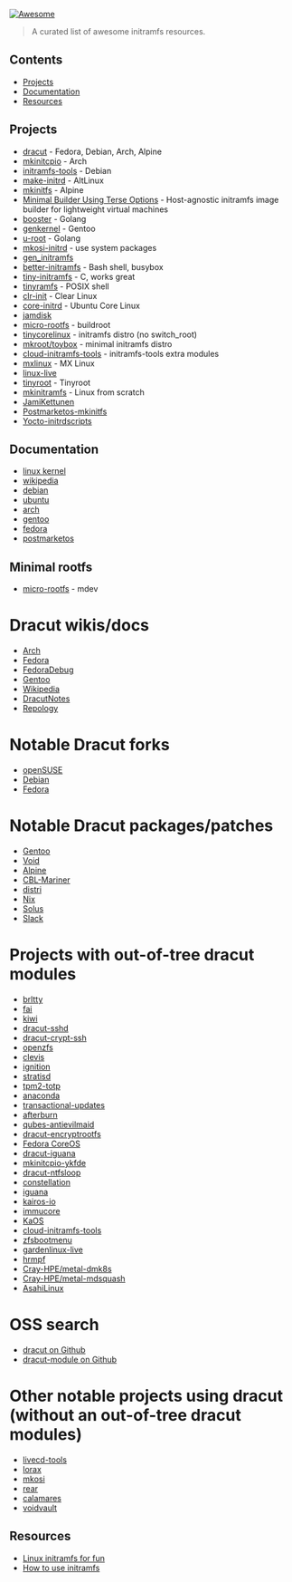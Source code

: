 [![Awesome](https://awesome.re/badge.svg)](https://awesome.re)

> A curated list of awesome initramfs resources.

## Contents

- [Projects](#projects)
- [Documentation](#documentation)
- [Resources](#resources)

## Projects
* [dracut](https://github.com/dracutdevs/dracut) - Fedora, Debian, Arch, Alpine
* [mkinitcpio](https://github.com/archlinux/mkinitcpio) - Arch
* [initramfs-tools](https://salsa.debian.org/kernel-team/initramfs-tools) - Debian
* [make-initrd](https://github.com/osboot/make-initrd) - AltLinux
* [mkinitfs](https://gitlab.alpinelinux.org/alpine/mkinitfs/) - Alpine
* [Minimal Builder Using Terse Options](https://mbuto.sh/mbuto) - Host-agnostic initramfs image builder for lightweight virtual machines
* [booster](https://github.com/anatol/booster) - Golang
* [genkernel](https://gitweb.gentoo.org/proj/genkernel.git) - Gentoo
* [u-root](https://github.com/u-root/u-root) - Golang
* [mkosi-initrd](https://github.com/systemd/mkosi-initrd) - use system packages
* [gen_initramfs](https://github.com/torvalds/linux/blob/master/usr/gen_initramfs.sh)
* [better-initramfs](https://github.com/slashbeast/better-initramfs) - Bash shell, busybox
* [tiny-initramfs](https://github.com/chris-se/tiny-initramfs) - C, works great
* [tinyramfs](https://github.com/illiliti/tinyramfs) - POSIX shell
* [clr-init](https://github.com/clearlinux/clr-init) - Clear Linux
* [core-initrd](https://github.com/snapcore/core-initrd) - Ubuntu Core Linux
* [jamdisk](https://github.com/cbdevnet/jamdisk)
* [micro-rootfs](https://github.com/loicpoulain/micro-rootfs) - buildroot
* [tinycorelinux](https://github.com/tinycorelinux/Core-scripts/blob/master/init) - initramfs distro (no switch_root)
* [mkroot/toybox](https://github.com/landley/toybox/blob/master/scripts/mkroot.sh) - minimal initramfs distro
* [cloud-initramfs-tools](https://launchpad.net/cloud-initramfs-tools/) - initramfs-tools extra modules
* [mxlinux](https://github.com/MX-Linux/build-iso-mx/tree/master/Template/COMMON/initrd) - MX Linux
* [linux-live](https://github.com/Tomas-M/linux-live)
* [tinyroot](https://github.com/troglobit/tinyroot) - Tinyroot
* [mkinitramfs](https://www.linuxfromscratch.org/blfs/view/svn/postlfs/initramfs.html) - Linux from scratch
* [JamiKettunen](https://github.com/JamiKettunen/initramfs-tools)
* [Postmarketos-mkinitfs](https://gitlab.com/postmarketOS/pmaports/-/tree/master/main/postmarketos-mkinitfs)
* [Yocto-initrdscripts](https://github.com/yoctoproject/poky/tree/master/meta/recipes-core/initrdscripts)

## Documentation
* [linux kernel](https://www.kernel.org/doc/html/latest/filesystems/ramfs-rootfs-initramfs.html)
* [wikipedia](https://en.wikipedia.org/wiki/Initial_ramdisk)
* [debian](https://wiki.debian.org/initramfs)
* [ubuntu](https://wiki.ubuntu.com/Initramfs)
* [arch](https://wiki.archlinux.org/title/Arch_boot_process#initramfs)
* [gentoo](https://wiki.gentoo.org/wiki/Initramfs/Guide)
* [fedora](https://fedoraproject.org/wiki/Dracut)
* [postmarketos](https://wiki.postmarketos.org/wiki/The_initramfs)

## Minimal rootfs
* [micro-rootfs](https://github.com/loicpoulain/micro-rootfs)  - mdev

# Dracut wikis/docs
 * [Arch](https://wiki.archlinux.org/title/Dracut)
 * [Fedora](https://fedoraproject.org/wiki/Dracut)
 * [FedoraDebug](http://fedoraproject.org/wiki/How_to_debug_Dracut_problems)
 * [Gentoo](https://wiki.gentoo.org/wiki/Dracut)
 * [Wikipedia](https://en.wikipedia.org/wiki/Dracut_(software))
 * [DracutNotes](https://wwoods.fedorapeople.org/doc/dracut-notes.html)
 * [Repology](https://repology.org/project/dracut)

# Notable Dracut forks
 * [openSUSE](https://github.com/openSUSE/dracut)
 * [Debian](https://salsa.debian.org/debian/dracut)
 * [Fedora](https://src.fedoraproject.org/rpms/dracut)

# Notable Dracut packages/patches
 * [Gentoo](https://github.com/gentoo/gentoo/blob/master/sys-kernel/dracut)
 * [Void](https://github.com/void-linux/void-packages/tree/master/srcpkgs/dracut)
 * [Alpine](https://gitlab.alpinelinux.org/alpine/aports/-/tree/master/community/dracut)
 * [CBL-Mariner](https://github.com/microsoft/CBL-Mariner/tree/2.0/SPECS/dracut)
 * [distri](https://github.com/distr1/distri/tree/master/pkgs/dracut)
 * [Nix](https://github.com/NixOS/nixpkgs/tree/master/pkgs/os-specific/linux/dracut)
 * [Solus](https://dev.getsol.us/source/dracut/)
 * [Slack](https://git.slackbuilds.org/slackbuilds/tree/system/dracut)

# Projects with out-of-tree dracut modules
 * [brltty](https://github.com/brltty/brltty/tree/master/Initramfs/Dracut)
 * [fai](https://github.com/faiproject/fai/tree/master/lib/dracut/80fai-autodiscover)
 * [kiwi](https://github.com/OSInside/kiwi/tree/master/dracut/modules.d)
 * [dracut-sshd](https://github.com/gsauthof/dracut-sshd)
 * [dracut-crypt-ssh](https://github.com/dracut-crypt-ssh/dracut-crypt-ssh)
 * [openzfs](https://github.com/openzfs/zfs/tree/master/contrib/dracut)
 * [clevis](https://github.com/latchset/clevis/tree/master/src/luks/systemd/dracut)
 * [ignition](https://github.com/coreos/ignition/tree/main/dracut)
 * [stratisd](https://github.com/stratis-storage/stratisd/tree/master/dracut)
 * [tpm2-totp](https://github.com/tpm2-software/tpm2-totp/tree/master/dist/dracut)
 * [anaconda](https://github.com/rhinstaller/anaconda/tree/master/dracut)
 * [transactional-updates](https://github.com/openSUSE/transactional-update)
 * [afterburn](https://github.com/coreos/afterburn/tree/main/dracut/30afterburn)
 * [qubes-antievilmaid](https://github.com/QubesOS/qubes-antievilmaid/tree/master/90anti-evil-maid)
 * [dracut-encryptrootfs](https://github.com/Symantec/dracut-encryptrootfs)
 * [Fedora CoreOS](https://github.com/coreos/fedora-coreos-config/tree/testing-devel/overlay.d/05core/usr/lib/dracut/modules.d)
 * [dracut-iguana](https://github.com/aaannz/dracut-iguana)
 * [mkinitcpio-ykfde](https://github.com/eworm-de/mkinitcpio-ykfde/tree/master/dracut)
 * [dracut-ntfsloop](https://github.com/genosse-einhorn/dracut-ntfsloop)
 * [constellation](https://github.com/edgelesssys/constellation/tree/main/image/mkosi.skeleton/usr/lib/dracut/modules.d)
 * [iguana](https://github.com/openSUSE/iguana/tree/main/dracut-iguana)
 * [kairos-io](https://github.com/kairos-io/packages/tree/main/packages/system/dracut/immutable-rootfs/30cos-immutable-rootfs)
 * [immucore](https://github.com/kairos-io/immucore)
 * [KaOS](https://github.com/KaOSx/core/blob/master/dracut)
 * [cloud-initramfs-tools](https://github.com/larsks/cloud-initramfs-tools/tree/master/growroot/dracut/modules.d/50growroot)
 * [zfsbootmenu](https://github.com/zbm-dev/zfsbootmenu/tree/master/dracut)
 * [gardenlinux-live](https://github.com/gardenlinux/gardenlinux/tree/main/features/_pxe/file.include/usr/lib/dracut/modules.d/98gardenlinux-live)
 * [hrmpf](https://github.com/leahneukirchen/hrmpf/tree/master/dracut)
 * [Cray-HPE/metal-dmk8s](https://github.com/Cray-HPE/dracut-metal-dmk8s/tree/main/93metaldmk8s)
 * [Cray-HPE/metal-mdsquash](https://github.com/Cray-HPE/dracut-metal-mdsquash/tree/main/90metalmdsquash)
 * [AsahiLinux](https://github.com/AsahiLinux/asahi-scripts/tree/main/dracut)
 
 # OSS search
 * [dracut on Github](https://github.com/topics/dracut)
 * [dracut-module on Github](https://github.com/topics/dracut-module)

# Other notable projects using dracut (without an out-of-tree dracut modules)
 * [livecd-tools](https://github.com/livecd-tools/livecd-tools)
 * [lorax](https://github.com/weldr/lorax)
 * [mkosi](https://github.com/systemd/mkosi)
 * [rear](https://github.com/rear/rear)
 * [calamares](https://github.com/calamares/calamares)
 * [voidvault](https://github.com/atweiden/voidvault)

## Resources
* [Linux initramfs for fun](https://www.youtube.com/watch?v=KQjRnuwb7is)
* [How to use initramfs](https://landley.net/writing/rootfs-howto.html)
